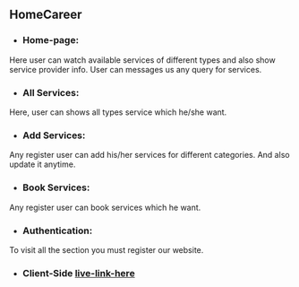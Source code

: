 ## HomeCareer

* ### Home-page: 
Here user can watch available services of different types and also show service provider info.
User can messages us any query for services.
* ### All Services:
Here, user can shows all types service which he/she want.
* ### Add Services:
Any register user can add his/her services for different categories. And also update it anytime.
* ### Book Services:
Any register user can book services which he want. 
* ### Authentication:
To visit all the section you must register our website. 




* ### Client-Side [live-link-here](https://career-maker-8cc42.web.app)



<!-- This template provides a minimal setup to get React working in Vite with HMR and some ESLint rules.

Currently, two official plugins are available:

- [@vitejs/plugin-react](https://github.com/vitejs/vite-plugin-react/blob/main/packages/plugin-react/README.md) uses [Babel](https://babeljs.io/) for Fast Refresh
- [@vitejs/plugin-react-swc](https://github.com/vitejs/vite-plugin-react-swc) uses [SWC](https://swc.rs/) for Fast Refresh -->
